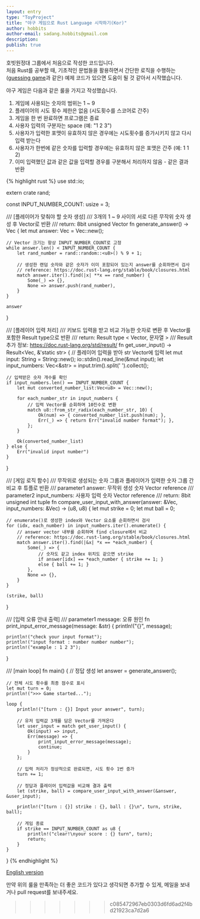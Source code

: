 ```yaml
---
layout: entry
type: "ToyProject"
title: "야구 게임으로 Rust Language 시작하기(Kor)"
author: hobbits
author-email: sadang.hobbits@gmail.com
description: 
publish: true
---
```


호빗원정대 그룹에서 처음으로 작성한 코드입니다.  
처음 Rust를 공부할 때, 기초적인 문법들을 활용하면서 간단한 로직을 수행하는([guessing game](https://doc.rust-lang.org/stable/book/guessing-game.html)과 같은) 예제 코드가 있으면 도움이 될 것 같아서 시작했습니다.

야구 게임은 다음과 같은 룰을 가지고 작성했습니다.

1. 게임에 사용되는 숫자의 범위는 1 ~ 9
2. 플레이어의 시도 횟수 제한은 없음 (시도횟수를 스코어로 간주)
3. 게임을 한 번 완료하면 프로그램은 종료
4. 사용자 입력의 구분자는 space (예: "1 2 3")
5. 사용자가 입력한 포맷이 유효하지 않은 경우에는 시도횟수를 증가시키지 않고 다시 입력 받는다
6. 사용자가 한번에 같은 숫자를 입력할 경우에는 유효하지 않은 포맷은 간주 (예: 1 1 2) 
7. 이미 입력했던 값과 같은 값을 입력할 경우를 구분해서 처리하지 않음 - 같은 결과 반환

{% highlight rust %}
use std::io;

extern crate rand;

const INPUT_NUMBER_COUNT: usize = 3;

/// [플레이어가 맞춰야 할 숫자 생성]
/// 3개의 1 ~ 9 사이의 서로 다른 무작위 숫자 생성 후 Vector로 반환
/// return: 8bit unsigned Vector
fn generate_answer() -> Vec<u8> {
	let mut answer: Vec<u8> = Vec::new();

	// Vector 크기는 항상 INPUT_NUMBER_COUNT로 고정
	while answer.len() < INPUT_NUMBER_COUNT {
		let rand_number = rand::random::<u8>() % 9 + 1;

		// 생성한 랜덤 숫자와 같은 숫자가 이미 포함되어 있는지 answer를 순회하면서 검사 
		// reference: https://doc.rust-lang.org/stable/book/closures.html
		match answer.iter().find(|x| **x == rand_number) {
			Some(_) => {},	
			None => answer.push(rand_number),
		}
	}

	answer
}

/// [플레이어 입력 처리]
/// 키보드 입력을 받고 비교 가능한 숫자로 변환 후 Vector를 포함한 Result type으로 반환
/// return: Result type < Vector, 문자열 >
/// Result 추가 정보: https://doc.rust-lang.org/std/result/
fn get_user_input() -> Result<Vec<u8>, &'static str> {
	// 플레이어 입력을 받아 str Vector에 입력
	let mut input: String = String::new();
	io::stdin().read_line(&mut input);
	let input_numbers: Vec<&str> = input.trim().split(' ').collect();

	// 입력받은 숫자 개수를 확인
	if input_numbers.len() == INPUT_NUMBER_COUNT {	
		let mut converted_number_list:Vec<u8> = Vec::new();

		for each_number_str in input_numbers {
			// 입력 Vector를 순회하며 10진수로 변환
			match u8::from_str_radix(each_number_str, 10) {
				Ok(num) => { converted_number_list.push(num); },
				Err(_) => { return Err("invalid number format"); },
			};
		}

		Ok(converted_number_list)
	} else {
		Err("invalid input number")
	}
}

/// [게임 로직 함수]
/// 무작위로 생성되는 숫자 그룹과 플레이어가 입력한 숫자 그룹 간 비교 후 튜플로 반환
/// parameter1 answer: 무작위 생성 숫자 Vector reference
/// parameter2 input_numbers: 사용자 입력 숫자 Vector reference
/// return: 8bit unsigned int tuple
fn compare_user_input_with_answer(answer: &Vec<u8>, input_numbers: &Vec<u8>) -> (u8, u8) {
	let mut strike = 0;
	let mut ball = 0;

	// enumerate()로 생성한 index와 Vector 요소를 순회하면서 검사
	for (idx, each_number) in input_numbers.iter().enumerate() {
		// answer vector 내부를 순회하며 find closure에서 비교
		// reference: https://doc.rust-lang.org/stable/book/closures.html
		match answer.iter().find(|&x| *x == *each_number) {
			Some(_) => {
				// 숫자도 같고 index 위치도 같으면 strike
				if answer[idx] == *each_number { strike += 1; }
				else { ball += 1; }
			},
			None => {},
		}
	}

	(strike, ball)
}

/// [입력 오류 안내 출력]
/// parameter1 message: 오류 원인
fn print_input_error_message(message: &str) {
	println!("{}", message);

	println!("check your input format");
	println!("input format : number number number");
	println!("example : 1 2 3");
}

/// [main loop]
fn main() {
	// 정답 생성
	let answer = generate_answer();
	
	// 전체 시도 횟수를 최종 점수로 표시
	let mut turn = 0;
	println!(">>> Game started...");

	loop {
		println!("[turn : {}] Input your answer", turn);

		// 유저 입력값 3개를 담은 Vector를 가져온다
		let user_input = match get_user_input() {
			Ok(input) => input,
			Err(message) => {
				print_input_error_message(message);
				continue;
			}
		};

		// 입력 처리가 정상적으로 완료되면, 시도 횟수 1번 증가
		turn += 1;

		// 정답과 플레이어 입력값을 비교해 결과 출력
		let (strike, ball) = compare_user_input_with_answer(&answer, &user_input);

		println!("[turn : {}] strike : {}, ball : {}\n", turn, strike, ball);

		// 게임 종료
		if strike == INPUT_NUMBER_COUNT as u8 { 
			println!("clear!\nyour score : {} turn", turn);
			return; 
		}
	}
}
{% endhighlight %}

[English version](https://github.com/SADANG-HOBBITS/BaseballGame/blob/master/src/main_eng.rs)

만약 위의 룰을 만족하는 더 좋은 코드가 있다고 생각되면 추가할 수 있게, 메일을 보내거나 pull request를 보내주세요.
>>>>>>> c085472967eb0303d6fd6ad2f4bd21923ca7d2a6
